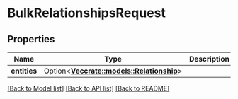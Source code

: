 # BulkRelationshipsRequest

## Properties

Name | Type | Description | Notes
------------ | ------------- | ------------- | -------------
**entities** | Option<[**Vec<crate::models::Relationship>**](Relationship.md)> |  | [optional]

[[Back to Model list]](../README.md#documentation-for-models) [[Back to API list]](../README.md#documentation-for-api-endpoints) [[Back to README]](../README.md)


